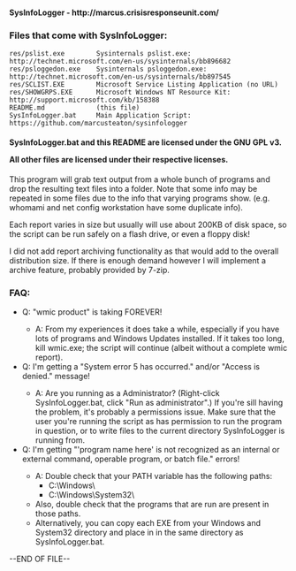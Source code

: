<h4>SysInfoLogger - http://marcus.crisisresponseunit.com/</h4>

<h3>Files that come with SysInfoLogger:</h3>

```
res/pslist.exe        Sysinternals pslist.exe: http://technet.microsoft.com/en-us/sysinternals/bb896682
res/psloggedon.exe    Sysinternals psloggedon.exe: http://technet.microsoft.com/en-us/sysinternals/bb897545
res/SCLIST.EXE        Microsoft Service Listing Application (no URL)
res/SHOWGRPS.EXE      Microsoft Windows NT Resource Kit: http://support.microsoft.com/kb/158388
README.md 	          (this file)
SysInfoLogger.bat     Main Application Script: https://github.com/marcusteaton/sysinfologger
```

<h4>SysInfoLogger.bat and this README are licensed under the GNU GPL v3.

All other files are licensed under their respective licenses.</h4>

This program will grab text output from a whole bunch of programs and drop the resulting text files into a folder. Note that some info may be repeated in some files due to the info that varying programs show. (e.g. whomami and net config workstation have some duplicate info).

Each report varies in size but usually will use about 200KB of disk space, so the script can be run safely on a flash drive, or even a floppy disk!

I did not add report archiving functionality as that would add to the overall distribution size. If there is enough demand however I will implement a archive feature, probably provided by 7-zip.

<h3>FAQ:</h3>
<ul>
<li>Q: "wmic product" is taking FOREVER!</li>
<ul>
<li>A: From my experiences it does take a while, especially if you have lots of programs and Windows Updates installed. If it takes too long, kill wmic.exe; the script will continue (albeit without a complete wmic report).</li>
</ul>
<li>Q: I'm getting a "System error 5 has occurred." and/or "Access is denied." message!</li>
<ul>
<li>A: Are you running as a Administrator? (Right-click SysInfoLogger.bat, click "Run as administrator".) If you're sill having the problem, it's probably a permissions issue. Make sure that the user you're running the script as has permission to run the program in question, or to write files to the current directory SysInfoLogger is running from.</li>
</ul>
<li>Q: I'm getting "'program name here' is not recognized as an internal or external command, operable program, or batch file." errors!</li>
<ul>
<li>A: Double check that your PATH variable has the following paths:
<ul>
<li>C:\Windows\</li>
<li>C:\Windows\System32\</li>
</ul>
<li>Also, double check that the programs that are run are present in those paths.</li>
<li>Alternatively, you can copy each EXE from your Windows and System32 directory and place in in the same directory as SysInfoLogger.bat.</li>
</ul>
</ul>
--END OF FILE--